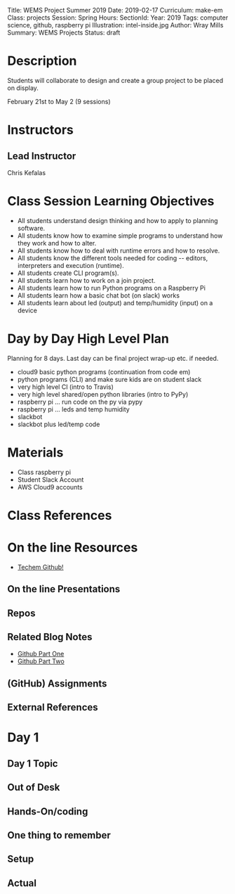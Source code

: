 Title: WEMS Project Summer 2019
Date: 2019-02-17
Curriculum: make-em
Class: projects
Session: Spring
Hours:
SectionId:
Year: 2019
Tags: computer science, github, raspberry pi
Illustration: intel-inside.jpg
Author: Wray Mills
Summary: WEMS Projects
Status: draft

# Description
Students will collaborate to design and create a group project to be placed on display.

February 21st to May 2 (9 sessions)

# Instructors
## Lead Instructor
Chris Kefalas

# Class Session Learning Objectives

 * All students understand design thinking and how to apply to planning software.
 * All students know how to examine simple programs to understand how they work and how to alter.
 * All students know how to deal with runtime errors and how to resolve.
 * All students know the different tools needed for coding -- editors, interpreters and execution (runtime).
 * All students create CLI program(s).
 * All students learn how to work on a join project.
 * All students learn how to run Python programs on a Raspberry Pi
 * All students learn how a basic chat bot (on slack) works
 * All students learn about led (output) and temp/humidity (input) on a device

# Day by Day High Level Plan
Planning for 8 days. Last day can be final project wrap-up etc. if needed.

 - cloud9 basic python programs (continuation from code em)
 - python programs (CLI) and make sure kids are on student slack
 - very high level CI (intro to Travis)
 - very high level shared/open python libraries (intro to PyPy)
 - raspberry pi … run code on the py via pypy
 - raspberry pi … leds and temp humidity
 - slackbot
 - slackbot plus led/temp code


# Materials

 * Class raspberry pi
 * Student Slack Account
 * AWS Cloud9 accounts

# Class References
 
# On the line Resources

 * [Techem Github!](https://github.com/techemstudios)

## On the line Presentations

## Repos

## Related Blog Notes
 * [Github Part One](/github-part-one.html)
 * [Github Part Two](/github-part-two.html)

## (GitHub) Assignments

## External References

# Day 1
## Day 1 Topic

## Out of Desk

## Hands-On/coding

## One thing to remember

## Setup

## Actual

